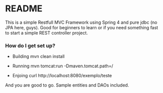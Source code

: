 # README #

This is a simple Restfull MVC Framework using Spring 4 and pure jdbc (no JPA here, guys). Good for beginners to learn or if you need something fast to start a simple REST controller project.


### How do I get set up? ###

* Building
mvn clean install

* Running
mvn tomcat:run -Dmaven.tomcat.path=/

* Enjoing
curl http://localhost:8080/exemplo/teste

And you are good to go.
Sample entities and DAOs included.

